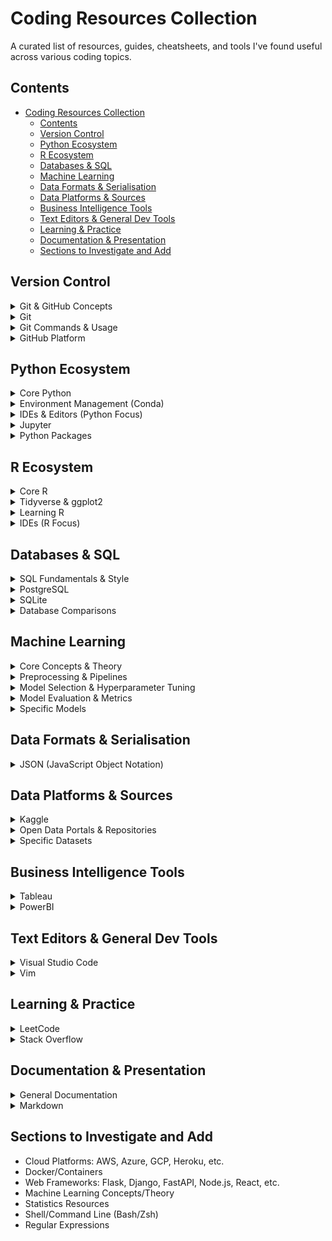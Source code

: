 # Coding Resources Collection

A curated list of resources, guides, cheatsheets, and tools I've found useful across various coding topics.

## Contents

- [Coding Resources Collection](#coding-resources-collection)
  - [Contents](#contents)
  - [Version Control](#version-control)
  - [Python Ecosystem](#python-ecosystem)
  - [R Ecosystem](#r-ecosystem)
  - [Databases \& SQL](#databases--sql)
  - [Machine Learning](#machine-learning)
  - [Data Formats \& Serialisation](#data-formats--serialisation)
  - [Data Platforms \& Sources](#data-platforms--sources)
  - [Business Intelligence Tools](#business-intelligence-tools)
  - [Text Editors \& General Dev Tools](#text-editors--general-dev-tools)
  - [Learning \& Practice](#learning--practice)
  - [Documentation \& Presentation](#documentation--presentation)
  - [Sections to Investigate and Add](#sections-to-investigate-and-add)

## Version Control

<details>
<summary>Git & GitHub Concepts</summary>

- [GitHub Docs](https://docs.github.com/en)
- [Pro Git Book](https://git-scm.com/book/en/v2/)
- [Atlassian - Getting Git Right](https://www.atlassian.com/git)
- [Javatpoint - GitHub Tutorial](https://www.javatpoint.com/github)
- [git/github guide, a minimal tutorial - Karl Broman](https://kbroman.org/github_tutorial/)
- [The Git Parable](https://tom.preston-werner.com/2009/05/19/the-git-parable.html)
- [What is Git? Explained in 2 Minutes! (YouTube)](https://www.youtube.com/watch?v=2ReR1YJrNOM)

</details>

<details>
<summary>Git</summary>

- [Git](https://git-scm.com/downloads)
- [How to install Git on Windows 10 | Updated 2022 (YouTube)](https://www.youtube.com/watch?v=cJTXh7g-uCM)
- [Git Installation On Windows (YouTube)](https://www.youtube.com/watch?v=2j7fD92g-gE)

</details>

<details>
<summary>Git Commands & Usage</summary>

- [Git Reference Manual](https://git-scm.com/docs/)
- [How to Write a Git Commit Message](https://cbea.ms/git-commit/#seven-rules)
- [2.7 Git Basics - Git Aliases](https://git-scm.com/book/en/v2/Git-Basics-Git-Aliases/)
- [Git status on all repos in folder - wkjagt](https://coderwall.com/p/grmruq/git-status-on-all-repos-in-folder/)
> ```bash
> `find . -maxdepth 1 -mindepth 1 -type d -exec sh -c '(echo {} && cd {} && git status -s && echo)' \;
> ```
-  [Git Tutorial 8 - .gitignore file (YouTube)](https://www.youtube.com/watch?v=ErJyWO8TGoM)

</details>

<details>
<summary>GitHub Platform</summary>

- GitHub Desktop
    - [GitHub Desktop (Git GUI)](https://desktop.github.com/)
    - [How to Use GitHub Desktop: A GitHub Desktop Tutorial](https://www.simplilearn.com/how-to-use-github-desktop-tutorial-article)
    - [Git, GitHub, & GitHub Desktop for beginners (YouTube)](https://www.youtube.com/watch?v=8Dd7KRpKeaE)

- GitKraken
    - [GitKraken](https://www.gitkraken.com/)

- GitHub Pages
    - [GitHub Pages](https://pages.github.com/)
    - [Creating a GitHub Pages site](https://docs.github.com/en/pages/getting-started-with-github-pages/creating-a-github-pages-site)
    - [What is GitHub Pages? (YouTube)](https://www.youtube.com/watch?v=2MsN8gpT6jY)
    - [Getting Started with GitHub Pages (YouTube)](https://www.youtube.com/watch?v=QyFcl_Fba-k)

- Profile & Presentation
    - [GitHub Skills](https://skills.github.com/)
    - [How to present a GitHub project for your resume](https://thehftguy.com/2016/10/24/heres-how-to-make-a-good-github-project-for-your-resume/)
    - [GitHub Profile Readme (YouTube)](https://www.youtube.com/watch?v=KhGWbt1dAKQ)
    - [How to Edit Github Readme (YouTube)](https://www.youtube.com/watch?v=-0GjKG4gRmY)

</details>

## Python Ecosystem

<details>
<summary>Core Python</summary>

- [Python](https://www.python.org/downloads/)
- [Python 3 Documentation](https://docs.python.org/3/)
- [Detailed Python developer roadmap (Reddit)](https://www.reddit.com/r/Python/comments/z3gntf/detailed_python_developer_roadmap/)

</details>

<details>
<summary>Environment Management (Conda)</summary>

- [Miniconda](https://docs.conda.io/en/latest/miniconda.html)
- [Conda Documentation](https://docs.conda.io/projects/conda/en/latest/index.html)
- [Conda User Guide - Tasks](https://docs.conda.io/projects/conda/en/latest/user-guide/tasks/index.html)
- [Install Miniconda (Python) with Jupyter Notebook... (YouTube)](https://www.youtube.com/watch?v=XCvgyvBFjyM)
- [Can anyone explain the differences of Conda vs Pip? (Reddit)](https://www.reddit.com/r/Python/comments/w564g0/can_anyone_explain_the_differences_of_conda_vs_pip/)

</details>

<details>
<summary>IDEs & Editors (Python Focus)</summary>

- [Pycharm](https://www.jetbrains.com/pycharm/)
- [Visual Studio Code (Python Docs)](https://code.visualstudio.com/docs/languages/python)

</details>

<details>
<summary>Jupyter</summary>

- [Jupyter Project Documentation](https://docs.jupyter.org/en/latest/)
- [Jupyter Notebook Shortcuts](https://towardsdatascience.com/jypyter-notebook-shortcuts-bf0101a98330)
- [How To Setup Jupyter Lab in 2022 | Data Science for Developers | 14 minutes tutorial (YouTube)](https://www.youtube.com/watch?v=BtYXPY-A9_M)
- [Here's How to Run SQL in Jupyter Notebooks](https://towardsdatascience.com/heres-how-to-run-sql-in-jupyter-notebooks-f26eb90f3259)

</details>

<details>
<summary>Python Packages</summary>

- Numpy
  - [NumPy](https://numpy.org/)
  - [NumPy Manual (Latest)](https://numpy.org/doc/stable/)

- pandas
  - [pandas](https://pandas.pydata.org/)
  - [pandas documentation](https://pandas.pydata.org/docs/)

- scikit-learn
  - [scikit-learn](https://scikit-learn.org/stable/index.html)
  - [Scikit-learn User Guide](https://scikit-learn.org/stable/user_guide.html)
  - [Scikit-learn API Reference](https://scikit-learn.org/stable/api/index.html)
  - [Scikit-learn Tutorials](https://scikit-learn.org/1.4/tutorial/index.html)

- Matplotlib
  - [Matplotlib](https://matplotlib.org/)
  - [Matplotlib documentation](https://matplotlib.org/stable/index.html)

- seaborn
  - [seaborn](https://seaborn.pydata.org/)
  - [seaborn tutorial](https://seaborn.pydata.org/tutorial.html)

- statsmodels
  - [statsmodels](https://www.statsmodels.org/stable/index.html)
  - [statsmodels User Guide](https://www.statsmodels.org/stable/user-guide.html)

- PyGWalker
  - [PyGWalker](https://kanaries.net/pygwalker)
  - [PyGWalker docs](https://docs.kanaries.net/pygwalker)

</details>

## R Ecosystem

<details>
<summary>Core R</summary>

- [R](https://cran.rstudio.com/)
- [R Documentation](https://www.rdocumentation.org/)
- [CRAN (R Source/Downloads)](https://cran.rstudio.com/)

</details>

<details>
<summary>Tidyverse & ggplot2</summary>

- [Tidyverse.org](https://www.tidyverse.org/)
- [ggplot2 Documentation](https://ggplot2.tidyverse.org/)
- [ggplot2: Elegant Graphics for Data Analysis (Book Website)](https://ggplot2-book.org/index.html)
- [ggplot2 Cheatsheet (RStudio)](https://github.com/rstudio/cheatsheets/blob/main/ggplot2.pdf)

</details>

<details>
<summary>Learning R</summary>

- [Statistics Globe - Learn R Programming](https://statisticsglobe.com/r-programming-language)

</details>

<details>
<summary>IDEs (R Focus)</summary>

- [RStudio Desktop](https://posit.co/download/rstudio-desktop/)
- [RStudio Cheatsheets (General Link)](https://www.rstudio.com/resources/cheatsheets/)

</details>

## Databases & SQL

<details>
<summary>SQL Fundamentals & Style</summary>

- [SQL Style Guide](https://www.sqlstyle.guide/)

</details>

<details>
<summary>PostgreSQL</summary>

- [PostgreSQL Documentation](https://www.postgresql.org/docs/)
- [PostgreSQL Downloads](https://www.postgresql.org/download/)

</details>

<details>
<summary>SQLite</summary>

- [SQLite](https://www.sqlite.org/download.html)
- [Introducing SQLite (Tutorial)](http://sqlite.awardspace.info/syntax/sqlitepg01.htm)
- [Command Line Shell For SQLite](https://www.sqlite.org/cli.html)
- [SQLite Downloads](https://www.sqlite.org/download.html)
- [How to Install SQLite on Windows 10... (SQLite3)](https://cloudinfrastructureservices.co.uk/how-to-install-sqlite-on-windows-10-2016-2019-2022-sqlite3/)
- [DB Browser for SQLite (Tool)](https://sqlitebrowser.org/dl/)

</details>

<details>
<summary>Database Comparisons</summary>

- [SQLite vs MySQL vs PostgreSQL: A Comparison Of RDBMS](https://www.digitalocean.com/community/tutorials/sqlite-vs-mysql-vs-postgresql-a-comparison-of-relational-database-management-systems)

</details>

## Machine Learning

<details>
<summary>Core Concepts & Theory</summary>

- [Elements of Statistical Learning (Book - Advanced)](https://hastie.su.domains/ElemStatLearn/)
- [Introduction to Statistical Learning (Book - Applied w/ R Labs)](https://www.statlearning.com/)
- [Google Machine Learning Crash Course](https://developers.google.com/machine-learning/crash-course)

</details>

<details>
<summary>Preprocessing & Pipelines</summary>

- Pipelines
  - [sklearn.pipeline.Pipeline](https://scikit-learn.org/stable/modules/generated/sklearn.pipeline.Pipeline.html)
  - [User Guide: Pipelines and Composite Estimators](https://scikit-learn.org/stable/modules/compose.html#pipeline)

- Scaling
  - [sklearn.preprocessing.StandardScaler](https://scikit-learn.org/stable/modules/generated/sklearn.preprocessing.StandardScaler.html)
  - [sklearn.preprocessing.MinMaxScaler](https://scikit-learn.org/stable/modules/generated/sklearn.preprocessing.MinMaxScaler.html)
  - [sklearn.preprocessing.RobustScaler](https://scikit-learn.org/stable/modules/generated/sklearn.preprocessing.RobustScaler.html)
  - [User Guide: Preprocessing data (Scaling)](https://scikit-learn.org/stable/modules/preprocessing.html#scaling-features-to-a-range)

- Dimensionality Reduction (PCA)
  - [sklearn.decomposition.PCA](https://scikit-learn.org/stable/modules/generated/sklearn.decomposition.PCA.html)
  - [User Guide: Principal component analysis (PCA)](https://scikit-learn.org/stable/modules/decomposition.html#pca)'

- Encoding Categorical Features
  - [pandas.get_dummies](https://pandas.pydata.org/docs/reference/api/pandas.get_dummies.html)
  - [sklearn.preprocessing.OneHotEncoder](https://scikit-learn.org/stable/modules/generated/sklearn.preprocessing.OneHotEncoder.html)
  - [User Guide: Encoding categorical features](https://scikit-learn.org/stable/modules/preprocessing.html#encoding-categorical-features)

</details>

<details>
<summary>Model Selection & Hyperparameter Tuning</summary>

- GridSearchCV
  - [sklearn.model_selection.GridSearchCV](https://scikit-learn.org/stable/modules/generated/sklearn.model_selection.GridSearchCV.html)
  - [User Guide: Tuning the hyper-parameters of an estimator](https://scikit-learn.org/stable/modules/grid_search.html)
  - [Grid Search VS Random Search VS Bayesian Optimization](https://medium.com/data-science/grid-search-vs-random-search-vs-bayesian-optimization-2e68f57c3c46)

- RandomizedSearchCV
  - [sklearn.model_selection.RandomizedSearchCV](https://scikit-learn.org/stable/modules/generated/sklearn.model_selection.RandomizedSearchCV.html)

- Cross-Validation
  - [User Guide: Cross-validation: evaluating estimator performance](https://scikit-learn.org/stable/modules/cross_validation.html)
  - [sklearn.model_selection.StratifiedKFold](https://scikit-learn.org/stable/modules/generated/sklearn.model_selection.StratifiedKFold.html)
  - [sklearn.model_selection.StratifiedShuffleSplit](https://scikit-learn.org/stable/modules/generated/sklearn.model_selection.StratifiedShuffleSplit.html)
  - [sklearn.model_selection.cross_val_score](https://scikit-learn.org/stable/modules/generated/sklearn.model_selection.cross_val_score.html)
  - [sklearn.model_selection.cross_validate](https://scikit-learn.org/stable/modules/generated/sklearn.model_selection.cross_validate.html) (Allows multiple metrics)

</details>

<details>
<summary>Model Evaluation & Metrics</summary>

- [User Guide: Model evaluation](https://scikit-learn.org/stable/modules/model_evaluation.html)

- Classification Metrics
  - [sklearn.metrics.accuracy_score](https://scikit-learn.org/stable/modules/generated/sklearn.metrics.accuracy_score.html)
  - [sklearn.metrics.precision_score](https://scikit-learn.org/stable/modules/generated/sklearn.metrics.precision_score.html)
  - [sklearn.metrics.recall_score](https://scikit-learn.org/stable/modules/generated/sklearn.metrics.recall_score.html)
  - [sklearn.metrics.f1_score](https://scikit-learn.org/stable/modules/generated/sklearn.metrics.f1_score.html)
  - [sklearn.metrics.classification_report](https://scikit-learn.org/stable/modules/generated/sklearn.metrics.classification_report.html)
  - [sklearn.metrics.confusion_matrix](https://scikit-learn.org/stable/modules/generated/sklearn.metrics.confusion_matrix.html)
  - [sklearn.metrics.ConfusionMatrixDisplay](https://scikit-learn.org/stable/modules/generated/sklearn.metrics.ConfusionMatrixDisplay.html)

- ROC Curve & AUC
  - [sklearn.metrics.roc_curve](https://scikit-learn.org/stable/modules/generated/sklearn.metrics.roc_curve.html)
  - [sklearn.metrics.auc](https://scikit-learn.org/stable/modules/generated/sklearn.metrics.auc.html)
  - [sklearn.metrics.RocCurveDisplay](https://scikit-learn.org/stable/modules/generated/sklearn.metrics.RocCurveDisplay.html)

</details>

<details>
<summary>Specific Models</summary>

- Support Vector Machines (SVM)
  - [sklearn.svm.SVC](https://scikit-learn.org/stable/modules/generated/sklearn.svm.SVC.html)
  - [User Guide: Support Vector Machines](https://scikit-learn.org/stable/modules/svm.html)

- Decision Trees
  - [sklearn.tree.DecisionTreeClassifier](https://scikit-learn.org/stable/modules/generated/sklearn.tree.DecisionTreeClassifier.html)
  - [User Guide: Decision Trees](https://scikit-learn.org/stable/modules/tree.html)

- Naive Bayes
  - [sklearn.naive_bayes.CategoricalNB](https://scikit-learn.org/stable/modules/generated/sklearn.naive_bayes.CategoricalNB.html)
  - [User Guide: Naive Bayes](https://scikit-learn.org/stable/modules/naive_bayes.html)

- Logistic Regression
  - [sklearn.linear_model.LogisticRegression](https://scikit-learn.org/stable/modules/generated/sklearn.linear_model.LogisticRegression.html)
  - [User Guide: Logistic Regression](https://scikit-learn.org/stable/modules/linear_model.html#logistic-regression)
  - [statsmodels.discrete.discrete_model.Logit](https://www.statsmodels.org/stable/generated/statsmodels.discrete.discrete_model.Logit.html) (If you want to keep the statsmodels reference)

</details>

## Data Formats & Serialisation

<details>
<summary>JSON (JavaScript Object Notation)</summary>

JSON (JavaScript Object Notation) is a lightweight data-interchange format. It is easy for humans to read and write. It is easy for machines to parse and generate. 

- [Introducing JSON](https://www.json.org/json-en.html) (Official Site & Grammar)
- [MDN Web Docs - JSON](https://developer.mozilla.org/en-US/docs/Web/JavaScript/Reference/Global_Objects/JSON)
- [JSONLint Editor](https://jsonlint.com/)
  - JSONLint is a validator and reformatter for JSON.
- [JSON Validator - Code Beautify](https://codebeautify.org/jsonvalidator)
  - JSON Validator is an easy-to-use tool to validate JSON data.

</details>

## Data Platforms & Sources

<details>
<summary>Kaggle</summary>

- [Main Site](https://www.kaggle.com/)
- [How to Use Kaggle (Docs)](https://www.kaggle.com/docs)
- [Kaggle Datasets](https://www.kaggle.com/datasets)
- [How to Enter a Kaggle Competition (using Kernels) | Kaggle (YouTube)](https://www.youtube.com/watch?v=GJBOMWpLpTQ)

</details>

<details>
<summary>Open Data Portals & Repositories</summary>

- [Google Dataset Search](https://datasetsearch.research.google.com/)
- [data.gov (US)](https://data.gov/)
- [data.gov.au (Australia)](https://data.gov.au/)
- [UCI Machine Learning Repository](https://archive.ics.uci.edu/ml/datasets.php)
- [Earth Data (NASA)](https://earthdata.nasa.gov/)
- [CERN Open Data Portal](http://opendata.cern.ch/)
- [Global Health Observatory Data Repository (WHO)](https://apps.who.int/gho/data/node.home)
- [FBI Crime Data Explorer](https://crime-data-explorer.fr.cloud.gov/)
- [Datahub.io](https://datahub.io/collections)

</details>

<details>
<summary>Specific Datasets</summary>

- [BFI film industry statistics](https://www.bfi.org.uk/education-research/film-industry-statistics-research)
- [NYC Taxi Trip Data](https://www1.nyc.gov/site/tlc/about/tlc-trip-record-data.page)

</details>


## Business Intelligence Tools

<details>
<summary>Tableau</summary>

- [Tableau](https://www.tableau.com/)
- [Tableau Desktop](https://www.tableau.com/products/desktop)
- [Tableau Public](https://public.tableau.com/app/discover)
- [Tableau Public Desktop](https://www.tableau.com/products/public/download)

</details>

<details>
<summary>PowerBI</summary>

- [Power BI](https://www.microsoft.com/en-us/power-platform/products/power-bi)
- [Power BI Desktop](https://www.microsoft.com/en-us/power-platform/products/power-bi/desktop)

</details>

## Text Editors & General Dev Tools

<details>
<summary>Visual Studio Code</summary>

- [Visual Studio Code](https://code.visualstudio.com/)

</details>

<details>
<summary>Vim</summary>

- [Vim](https://www.vim.org/)
- [Vimtutor](https://vimschool.netlify.app/introduction/vimtutor/)
- [Vim Documentation: editing.txt](https://vimhelp.org/editing.txt.html)

</details>

## Learning & Practice

<details>
<summary>LeetCode</summary>

- [LeetCode - Easy Problems Filter](https://leetcode.com/problemset/all/?difficulty=EASY&page=1&status=NOT_STARTED)

</details>

<details>
<summary>Stack Overflow</summary>

- [Stack Overflow](https://stackoverflow.com/)

</details>

## Documentation & Presentation

<details>
<summary>General Documentation</summary>

- [The Documentation Compendium - race2infinity](https://github.com/race2infinity/The-Documentation-Compendium)

</details>

<details>
<summary>Markdown</summary>

- [Markdown Cheat Sheet](https://www.markdownguide.org/cheat-sheet/)

</details>

## Sections to Investigate and Add

- Cloud Platforms: AWS, Azure, GCP, Heroku, etc.
- Docker/Containers
- Web Frameworks: Flask, Django, FastAPI, Node.js, React, etc.
- Machine Learning Concepts/Theory
- Statistics Resources
- Shell/Command Line (Bash/Zsh)
- Regular Expressions